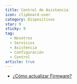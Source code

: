 ```yaml
---
title: Control de Asistencia
icon: clipboard-user
category: Dispositivos
star: 9
sticky: 9
tag:
  - Nosotros
  - Servicios
  - Asistencia
  - Configuración
  - Control
article: true
---
```


- [¿Cómo actualizar Firmware?](./how-to-update-firmware.md)
